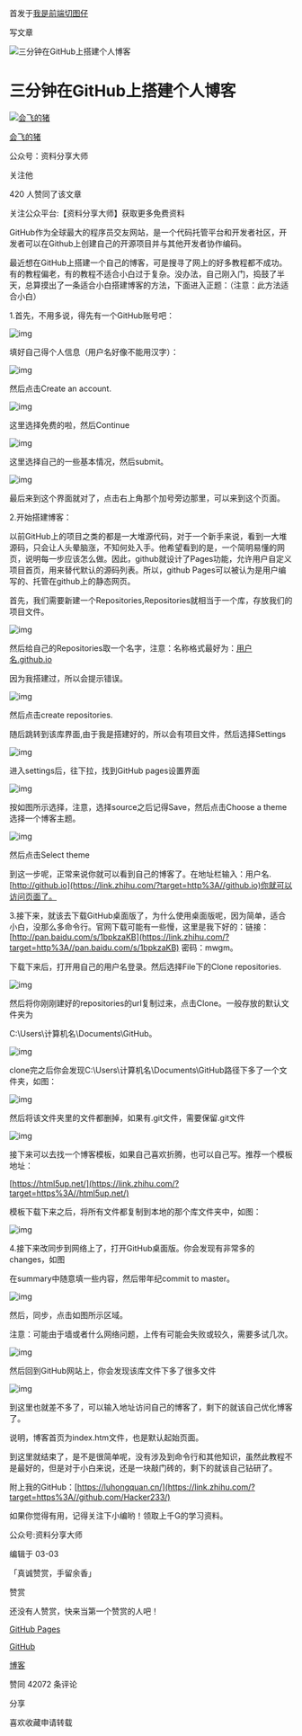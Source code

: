 
首发于[我是前端切图仔](https://www.zhihu.com/column/qietuzai)

写文章



![三分钟在GitHub上搭建个人博客](https://pic2.zhimg.com/v2-2f0c717554cafd68d1753afd6502c0c2_1440w.jpg?source=172ae18b)

# 三分钟在GitHub上搭建个人博客

[![会飞的猪](https://pic3.zhimg.com/v2-29e36ac62525ddd884635b3093f5505b_xs.jpg?source=172ae18b)](https://www.zhihu.com/people/luhongquan)

[会飞的猪](https://www.zhihu.com/people/luhongquan)

公众号：资料分享大师

关注他

420 人赞同了该文章

关注公众平台:【资料分享大师】获取更多免费资料

GitHub作为全球最大的程序员交友网站，是一个代码托管平台和开发者社区，开发者可以在Github上创建自己的开源项目并与其他开发者协作编码。

最近想在GitHub上搭建一个自己的博客，可是搜寻了网上的好多教程都不成功。有的教程偏老，有的教程不适合小白过于复杂。没办法，自己刚入门，捣鼓了半天，总算摸出了一条适合小白搭建博客的方法，下面进入正题：（注意：此方法适合小白）

1.首先，不用多说，得先有一个GitHub账号吧：



![img](https://pic3.zhimg.com/80/v2-be8a3a6ad036c32b51caa3d78af4f146_720w.jpg)

填好自己得个人信息（用户名好像不能用汉字）：



![img](https://pic3.zhimg.com/80/v2-37aac3db6e2094f0e2da6fb41196d6d6_720w.jpg)

然后点击Create an account.



![img](https://pic2.zhimg.com/80/v2-7872012db459db8c8bab2793f7f79101_720w.jpg)

这里选择免费的啦，然后Continue



![img](https://pic3.zhimg.com/80/v2-6b2a6d5aee07e8ab650c09e45c18d5d6_720w.jpg)

这里选择自己的一些基本情况，然后submit。



![img](https://pic3.zhimg.com/80/v2-f96b47e3b9b37bbcebf8ae83d26fec2e_720w.jpg)

最后来到这个界面就对了，点击右上角那个加号旁边那里，可以来到这个页面。

2.开始搭建博客：

以前GitHub上的项目之类的都是一大堆源代码，对于一个新手来说，看到一大堆源码，只会让人头晕脑涨，不知何处入手。他希望看到的是，一个简明易懂的网页，说明每一步应该怎么做。因此，github就设计了Pages功能，允许用户自定义项目首页，用来替代默认的源码列表。所以，github Pages可以被认为是用户编写的、托管在github上的静态网页。





首先，我们需要新建一个Repositories,Repositories就相当于一个库，存放我们的项目文件。



![img](https://pic4.zhimg.com/80/v2-bb9610cdfb32da5e5d029356666ac8b3_720w.jpg)





然后给自己的Repositories取一个名字，注意：名称格式最好为：[用户名.github.io](https://link.zhihu.com/?target=http%3A//xn--eqr924avxo.github.io/)



因为我搭建过，所以会提示错误。



![img](https://pic2.zhimg.com/80/v2-ae40c07cde4cfe27b93c902850160891_720w.jpg)

然后点击create repositories.

随后跳转到该库界面,由于我是搭建好的，所以会有项目文件，然后选择Settings



![img](https://pic4.zhimg.com/80/v2-3d639cfbaff027254b6e899a1642644b_720w.jpg)



进入settings后，往下拉，找到GitHub pages设置界面



![img](https://pic1.zhimg.com/80/v2-90469a0aba1ab48ac8ddb7d9f39c1230_720w.jpg)

按如图所示选择，注意，选择source之后记得Save，然后点击Choose a theme选择一个博客主题。



![img](https://pic2.zhimg.com/80/v2-be796f462202406cb2cd42fd511d6a85_720w.jpg)

然后点击Select theme

到这一步呢，正常来说你就可以看到自己的博客了。在地址栏输入：用户名.[http://github.io](https://link.zhihu.com/?target=http%3A//github.io)你就可以访问页面了。

3.接下来，就该去下载GitHub桌面版了，为什么使用桌面版呢，因为简单，适合小白，没那么多命令行。官网下载可能有一些慢，这里是我下好的：链接：[http://pan.baidu.com/s/1bpkzaKB](https://link.zhihu.com/?target=http%3A//pan.baidu.com/s/1bpkzaKB) 密码：mwgm。

下载下来后，打开用自己的用户名登录。然后选择File下的Clone repositories.



![img](https://pic4.zhimg.com/80/v2-c5f165c7056bf8a1e81c98880e6bc3b7_720w.jpg)

然后将你刚刚建好的repositories的url复制过来，点击Clone。一般存放的默认文件夹为

C:\Users\计算机名\Documents\GitHub。



![img](https://pic1.zhimg.com/80/v2-faf4513657fd78aad02687c02ba2e1c0_720w.jpg)

clone完之后你会发现C:\Users\计算机名\Documents\GitHub路径下多了一个文件夹，如图：



![img](https://pic2.zhimg.com/80/v2-c73a4bec66a84957dd8b069b43f177d1_720w.jpg)

然后将该文件夹里的文件都删掉，如果有.git文件，需要保留.git文件



![img](https://pic2.zhimg.com/80/v2-9e80d042f9b5c2cd0f4326890cdaa331_720w.jpg)



接下来可以去找一个博客模板，如果自己喜欢折腾，也可以自己写。推荐一个模板地址：

[https://html5up.net/](https://link.zhihu.com/?target=https%3A//html5up.net/)

模板下载下来之后，将所有文件都复制到本地的那个库文件夹中，如图：



![img](https://pic2.zhimg.com/80/v2-8f81e8870436ae635ebba5af137990f5_720w.jpg)

4.接下来改同步到网络上了，打开GitHub桌面版。你会发现有非常多的changes，如图

在summary中随意填一些内容，然后带年纪commit to master。

![img](https://pic4.zhimg.com/80/v2-3b08ca2dfb6215d86595c4fdc9fdb7f7_720w.jpg)



然后，同步，点击如图所示区域。

注意：可能由于墙或者什么网络问题，上传有可能会失败或较久，需要多试几次。

![img](https://pic4.zhimg.com/80/v2-dcf13d09dfd1b34fb474ecbdcd404567_720w.jpg)



然后回到GitHub网站上，你会发现该库文件下多了很多文件



![img](https://pic4.zhimg.com/80/v2-00a8904053bb937ecf5498a1db241ae3_720w.jpg)

到这里也就差不多了，可以输入地址访问自己的博客了，剩下的就该自己优化博客了。



说明，博客首页为index.htm文件，也是默认起始页面。



到这里就结束了，是不是很简单呢，没有涉及到命令行和其他知识，虽然此教程不是最好的，但是对于小白来说，还是一块敲门砖的，剩下的就该自己钻研了。

附上我的GitHub：[https://luhongquan.cn/](https://link.zhihu.com/?target=https%3A//github.com/Hacker233/)

如果你觉得有用，记得关注下小编哟！领取上千G的学习资料。

公众号:资料分享大师

编辑于 03-03

「真诚赞赏，手留余香」

赞赏

还没有人赞赏，快来当第一个赞赏的人吧！

[GitHub Pages](https://www.zhihu.com/topic/19792731)

[GitHub](https://www.zhihu.com/topic/19566035)

[博客](https://www.zhihu.com/topic/19550419)

赞同 42072 条评论

分享

喜欢收藏申请转载



